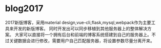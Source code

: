 # blog2017
2017新版博客，采用material design,vue-cli,flask,mysql,webpack作为主要工具来开发的新版博客。
同时开发出可以同步移植到其他服务器上的整体解决方案。
大家可以直接将一个拥有后台和前端的博客系统搭建到自己的服务器上。不过关键数据会进行修改，需要用户自己匹配服务器，将设置参数尽量分离开来。
